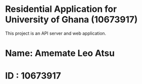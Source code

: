 # Residential Application for University of Ghana (10673917)
This project is an API server and web application.
# Name: Amemate Leo Atsu
# ID : 10673917
